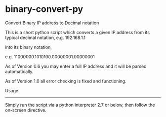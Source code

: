 # binary-convert-py
Convert Binary IP address to Decimal notation

This is a short python script which converts a given IP address from its typical decimal notation,
e.g. 192.168.1.1

into its binary notation,

e.g. 11000000.1010100.00000001.00000001

As of Version 0.6 you may enter a full IP address and it will be parsed automatically.

As of Version 1.0 all error checking is fixed and functioning. 


Usage

__________________


Simply run the script via a python interpreter 2.7 or below, then follow the on-screen directive.